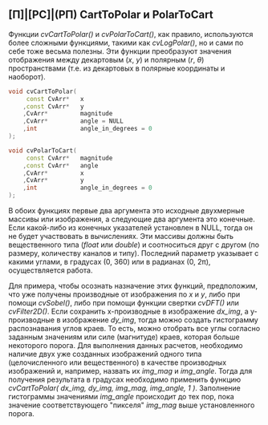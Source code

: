## [П]|[РС]|(РП) CartToPolar и PolarToCart

Функции *cvCartToPolar()* и *cvPolarToCart()*, как правило, используются более сложными функциями, такими как *cvLogPolar()*, но и сами по себе тоже весьма полезны. Эти функции преобразуют значения отображения между декартовым (*x*, *y*) и полярным (*r*, *θ*) пространствами (т.е. из декартовых в полярные координаты и наоборот). 

```cpp
void cvCartToPolar(
     const CvArr*   x
    ,const CvArr*   y
    ,CvArr*         magnitude
    ,CvArr*         angle = NULL
    ,int            angle_in_degrees = 0
);

void cvPolarToCart(
     const CvArr*   magnitude
    ,const CvArr*   angle
    ,CvArr*         x
    ,CvArr*         y
    ,int            angle_in_degrees = 0
);
```

В обоих функциях первые два аргумента это исходные двухмерные массивы или изображения, а следующие два аргумента это конечные. Если какой-либо из конечных указателей установлен в NULL, тогда он не будет участвовать в вычислениях. Эти массивы должны быть вещественного типа (*float* или *double*) и соотноситься друг с другом (по размеру, количеству каналов и типу). Последний параметр указывает с какими углами, в градусах (0, 360) или в радианах (0, 2π), осуществляется работа.

Для примера, чтобы осознать назначение этих функций, предположим, что уже получены производные от изображения по *x* и *y*, либо при помощи *cvSobel()*, либо при помощи функции свертки *cvDFT()* или *cvFilter2D()*. Если сохранить x-производные в изображение *dx_img*, а y-производные в изображение *dy_img*, тогда можно создать гистограмму распознавания углов краев. То есть, можно отобрать все углы согласно заданным значениям или силе (магнитуде) краев, которая больше некоторого порога. Для выполнения данных расчетов, необходимо наличие двух уже созданных изображений одного типа (целочисленного или вещественного) в качестве производных изображений и, например, назвать их *img_mag* и *img_angle*. Тогда для получения результата в градусах необходимо применить функцию *cvCartToPolar( dx_img, dy_img, img_mag, img_angle, 1 )*. Заполнение гистограммы значениями *img_angle* происходит до тех пор, пока значение соответствующего "пикселя" *img_mag* выше установленного порога.

